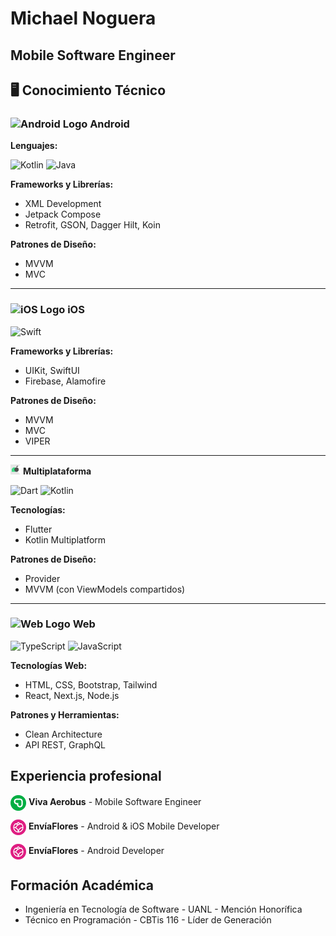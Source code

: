 # Michael Noguera

## Mobile Software Engineer

## 🖥️ **Conocimiento Técnico**
 
### ![Android Logo](https://img.icons8.com/color/18/000000/android-os.png) **Android**

**Lenguajes:** 

![Kotlin](https://img.shields.io/badge/Kotlin-%237F52FF.svg?logo=kotlin&logoColor=white) ![Java](https://img.shields.io/badge/Java-%23ED8B00.svg?logo=openjdk&logoColor=white)

**Frameworks y Librerías:**
- XML Development
- Jetpack Compose
- Retrofit, GSON, Dagger Hilt, Koin

**Patrones de Diseño:**
- MVVM
- MVC

---

### ![iOS Logo](https://img.icons8.com/ios-filled/18/FFFFFF/mac-os.png) **iOS**

![Swift](https://img.shields.io/badge/Swift-F54A2A?logo=swift&logoColor=white)

**Frameworks y Librerías:**
- UIKit, SwiftUI
- Firebase, Alamofire

**Patrones de Diseño:**
- MVVM
- MVC
- VIPER

---

<img src="./read_me_assets/multi.png" alt="KMP Logo" width="16"/> **Multiplataforma**

![Dart](https://img.shields.io/badge/Dart-%230175C2.svg?logo=dart&logoColor=white) ![Kotlin](https://img.shields.io/badge/Kotlin-%237F52FF.svg?logo=kotlin&logoColor=white)

**Tecnologías:**
- Flutter
- Kotlin Multiplatform

**Patrones de Diseño:**
- Provider
- MVVM (con ViewModels compartidos)

---

### ![Web Logo](https://img.icons8.com/color/18/000000/source-code.png) **Web**

![TypeScript](https://img.shields.io/badge/TypeScript-3178C6?logo=typescript&logoColor=fff)
![JavaScript](https://img.shields.io/badge/JavaScript-F7DF1E?logo=javascript&logoColor=000)

**Tecnologías Web:**
- HTML, CSS, Bootstrap, Tailwind
- React, Next.js, Node.js

**Patrones y Herramientas:**
- Clean Architecture
- API REST, GraphQL

## Experiencia profesional

<p>
  <img src="./read_me_assets/viva_aerobus.png" alt="KMP Logo" style="width:25px; vertical-align:middle;"/>
  <b>Viva Aerobus</b>
  - Mobile Software Engineer
</p>


<p>
  <img src="./read_me_assets/envia_flores.png" alt="KMP Logo" style="width:25px; vertical-align:middle;"/>
  <b>EnvíaFlores</b>
  - Android & iOS Mobile Developer
</p>


<p>
  <img src="./read_me_assets/envia_flores.png" alt="KMP Logo" style="width:25px; vertical-align:middle;"/>
  <b>EnvíaFlores</b>
  - Android Developer
</p>


## Formación Académica

- Ingeniería en Tecnología de Software - UANL - Mención Honorífica
- Técnico en Programación - CBTis 116 - Líder de Generación
